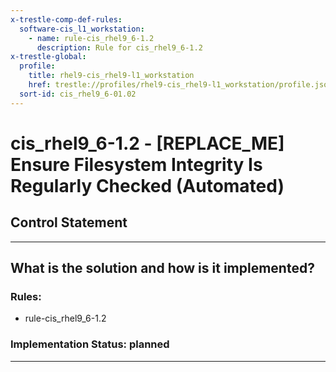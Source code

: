 ```yaml
---
x-trestle-comp-def-rules:
  software-cis_l1_workstation:
    - name: rule-cis_rhel9_6-1.2
      description: Rule for cis_rhel9_6-1.2
x-trestle-global:
  profile:
    title: rhel9-cis_rhel9-l1_workstation
    href: trestle://profiles/rhel9-cis_rhel9-l1_workstation/profile.json
  sort-id: cis_rhel9_6-01.02
---
```


# cis_rhel9_6-1.2 - \[REPLACE_ME\] Ensure Filesystem Integrity Is Regularly Checked (Automated)

## Control Statement

______________________________________________________________________

## What is the solution and how is it implemented?

<!-- For implementation status enter one of: implemented, partial, planned, alternative, not-applicable -->

<!-- Note that the list of rules under ### Rules: is read-only and changes will not be captured after assembly to JSON -->

<!-- Add control implementation description here for control: cis_rhel9_6-1.2 -->

### Rules:

  - rule-cis_rhel9_6-1.2

### Implementation Status: planned

______________________________________________________________________
